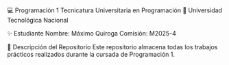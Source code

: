 💻 Programación 1
Tecnicatura Universitaria en Programación
📍 Universidad Tecnológica Nacional

✨ Estudiante
Nombre: Máximo Quiroga
Comisión: M2025-4

📂 Descripción del Repositorio
Este repositorio almacena todas los trabajos prácticos realizados durante la cursada de Programación 1.
